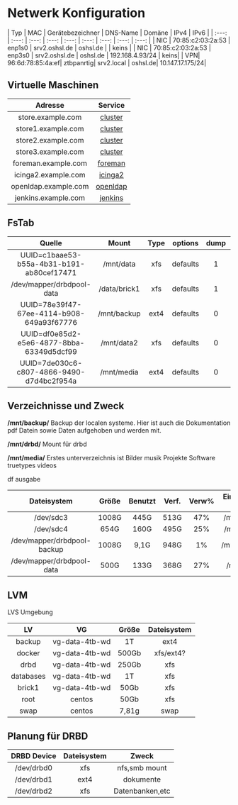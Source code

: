 # Netwerk Konfiguration

| Typ | MAC | Gerätebezeichner | DNS-Name | Domäne | IPv4 | IPv6 |
| :---: | :---: | :---: | :---: | :---: | :---: | :---: | :---: | :---: |
| NIC | 70:85:c2:03:2a:53 | enp1s0 | srv2.oshsl.de | oshsl.de |  | keins |
| NIC | 70:85:c2:03:2a:53 | enp3s0 | srv2.oshsl.de | oshsl.de | 192.168.4.93/24 | keins|
| VPN| 96:6d:78:85:4a:ef| ztbpanrtig| srv2.local | oshsl.de| 10.147.17.175/24|

## Virtuelle Maschinen

| Adresse | Service |
| :---: | :---: |
| store.example.com      | [cluster](https://gitlab.com/tobkern1980/home-net4-environment/wikis/store)     |
| store1.example.com     | [cluster](https://gitlab.com/tobkern1980/home-net4-environment/wikis/store1)    |
| store2.example.com     | [cluster](https://gitlab.com/tobkern1980/home-net4-environment/wikis/store2)    |
| store3.example.com     | [cluster](https://gitlab.com/tobkern1980/home-net4-environment/wikis/store3)    |
| foreman.example.com    | [foreman](https://gitlab.com/tobkern1980/home-net4-environment/wikis/foreman)    |
| icinga2.example.com    | [icinga2](https://gitlab.com/tobkern1980/home-net4-environment/wikis/icinga2)    |
| openldap.example.com   | [openldap](https://gitlab.com/tobkern1980/home-net4-environment/wikis/openldap)  |
| jenkins.example.com    | [jenkins](https://gitlab.com/tobkern1980/home-net4-environment/wikis/jenkins)    |

## FsTab

| Quelle | Mount | Type | options | dump | pass|
| :--------: | :--------: | :--------: | :--------: | :--------: | :--------: |
|UUID=c1baae53-b55a-4b31-b191-ab80cef17471 | /mnt/data   | xfs  | defaults | 1| 2|
|/dev/mapper/drbdpool-data                 | /data/brick1| xfs  | defaults | 1| 2|
|UUID=78e39f47-67ee-4114-b908-649a93f67776 | /mnt/backup | ext4 | defaults | 0| 0|
|UUID=df0e85d2-e5e6-4877-8bba-63349d5dcf99 | /mnt/data2  | xfs  | defaults | 0| 0|
|UUID=7de030c6-c807-4866-9490-d7d4bc2f954a | /mnt/media  | ext4 | defaults | 0| 0|

## Verzeichnisse und Zweck

**/mnt/backup/**
Backup der localen systeme. Hier ist auch die Dokumentation pdf Datein sowie Daten aufgehoben und werden mit.

**/mnt/drbd/**
Mount für drbd

**/mnt/media/**
Erstes unterverzeichnis ist
Bilder  musik  Projekte  Software  truetypes  videos

df ausgabe

| Dateisystem | Größe | Benutzt | Verf. | Verw% | Eingehängt auf|
| :---: | :---: | :---: | :---: | :---: | :---: |
|/dev/sdc3|1008G|445G|513G|47%|/mnt/media|
|/dev/sdc4|654G|160G|495G|25%|/mnt/data2|
|/dev/mapper/drbdpool-backup|1008G|9,1G|948G|1%|/mnt/backup|
|/dev/mapper/drbdpool-data|500G|133G|368G|27%|/mnt/data|

## LVM

LVS Umgebung

| LV | VG | Größe| Dateisystem |
| :--------: | :--------: | :--------: | :--------: |
|backup|vg-data-4tb-wd|1T| ext4 |
|docker|vg-data-4tb-wd|500Gb| xfs/ext4? |
|drbd|vg-data-4tb-wd|250Gb| xfs |
|databases|vg-data-4tb-wd|1T| xfs |
|brick1|vg-data-4tb-wd|50Gb| xfs |
|root|centos|50Gb| xfs |
|swap|centos|7,81g| swap |

## Planung für DRBD

| DRBD Device | Dateisystem | Zweck|
| :--------: | :--------: | :--------: |
|/dev/drbd0|xfs|nfs,smb mount|
|/dev/drbd1|ext4|dokumente|
|/dev/drbd2|xfs|Datenbanken,etc|
